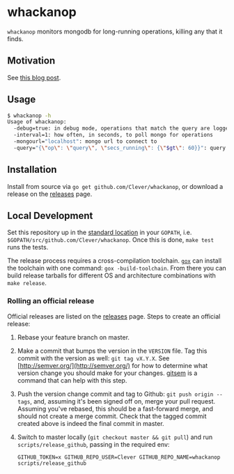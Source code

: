 # whackanop

`whackanop` monitors mongodb for long-running operations, killing any that it finds.

## Motivation

See [this blog post](http://blog.mongolab.com/2014/02/mongodb-currentop-killop/).

## Usage

```bash
$ whackanop -h
Usage of whackanop:
  -debug=true: in debug mode, operations that match the query are logged instead of killed
  -interval=1: how often, in seconds, to poll mongo for operations
  -mongourl="localhost": mongo url to connect to
  -query="{\"op\": \"query\", \"secs_running\": {\"$gt\": 60}}": query sent to db.currentOp()
```

## Installation

Install from source via `go get github.com/Clever/whackanop`, or download a release on the [releases](https://github.com/Clever/whackanop/releases) page.

## Local Development

Set this repository up in the [standard location](https://golang.org/doc/code.html) in your `GOPATH`, i.e. `$GOPATH/src/github.com/Clever/whackanop`.
Once this is done, `make test` runs the tests.

The release process requires a cross-compilation toolchain.
[`gox`](https://github.com/mitchellh/gox) can install the toolchain with one command: `gox -build-toolchain`.
From there you can build release tarballs for different OS and architecture combinations with `make release`.

### Rolling an official release

Official releases are listed on the [releases](https://github.com/Clever/whackanop/releases) page.
Steps to create an official release:

1. Rebase your feature branch on master.

2. Make a commit that bumps the version in the `VERSION` file. Tag this commit with the version as well: `git tag vX.Y.X`.
See [http://semver.org/](http://semver.org/) for how to determine what version change you should make for your changes.
[gitsem](https://github.com/clever/gitsem) is a command that can help with this step.

3. Push the version change commit and tag to Github: `git push origin --tags`, and, assuming it's been signed off on, merge your pull request.
Assuming you've rebased, this should be a fast-forward merge, and should not create a merge commit.
Check that the tagged commit created above is indeed the final commit in master.

4. Switch to master locally (`git checkout master && git pull`) and run `scripts/release_github`, passing in the required env:
    ```
    GITHUB_TOKEN=x GITHUB_REPO_USER=Clever GITHUB_REPO_NAME=whackanop  scripts/release_github
    ```
